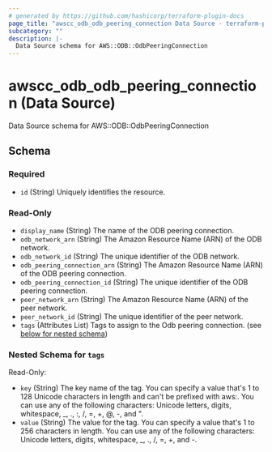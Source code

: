 ```yaml
---
# generated by https://github.com/hashicorp/terraform-plugin-docs
page_title: "awscc_odb_odb_peering_connection Data Source - terraform-provider-awscc"
subcategory: ""
description: |-
  Data Source schema for AWS::ODB::OdbPeeringConnection
---
```


# awscc_odb_odb_peering_connection (Data Source)

Data Source schema for AWS::ODB::OdbPeeringConnection



<!-- schema generated by tfplugindocs -->
## Schema

### Required

- `id` (String) Uniquely identifies the resource.

### Read-Only

- `display_name` (String) The name of the ODB peering connection.
- `odb_network_arn` (String) The Amazon Resource Name (ARN) of the ODB network.
- `odb_network_id` (String) The unique identifier of the ODB network.
- `odb_peering_connection_arn` (String) The Amazon Resource Name (ARN) of the ODB peering connection.
- `odb_peering_connection_id` (String) The unique identifier of the ODB peering connection.
- `peer_network_arn` (String) The Amazon Resource Name (ARN) of the peer network.
- `peer_network_id` (String) The unique identifier of the peer network.
- `tags` (Attributes List) Tags to assign to the Odb peering connection. (see [below for nested schema](#nestedatt--tags))

<a id="nestedatt--tags"></a>
### Nested Schema for `tags`

Read-Only:

- `key` (String) The key name of the tag. You can specify a value that's 1 to 128 Unicode characters in length and can't be prefixed with aws:. You can use any of the following characters: Unicode letters, digits, whitespace, _, ., :, /, =, +, @, -, and ".
- `value` (String) The value for the tag. You can specify a value that's 1 to 256 characters in length. You can use any of the following characters: Unicode letters, digits, whitespace, _, ., /, =, +, and -.
